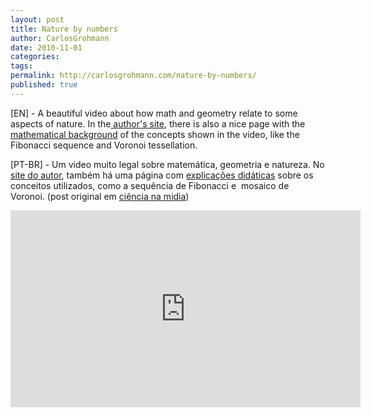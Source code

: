 ```yaml
---
layout: post
title: Nature by numbers
author: CarlosGrohmann
date: 2010-11-01
categories: 
tags: 
permalink: http://carlosgrohmann.com/nature-by-numbers/
published: true
---
```


[EN] - A beautiful video about how math and geometry relate to some aspects of nature. In the[ author's site](http://www.etereaestudios.com/docs_html/nbyn_htm/intro.htm), there is also a nice page with the [mathematical background](http://www.etereaestudios.com/docs_html/nbyn_htm/about_index.htm) of the concepts shown in the video, like the Fibonacci sequence and Voronoi tessellation.  

[PT-BR] - Um video muito legal sobre matemática, geometria e natureza. No [site do autor](http://www.etereaestudios.com/docs_html/nbyn_htm/intro.htm), também há uma página com [explicações didáticas](http://www.etereaestudios.com/docs_html/nbyn_htm/about_index.htm) sobre os conceitos utilizados, como a sequência de Fibonacci e  mosaico de Voronoi. (post original em [ciência na midia](http://ciencianamidia.wordpress.com/2010/09/20/serie-matematica-7-a-natureza-pelos-numeros/))  


<iframe width="560" height="315" src="https://www.youtube.com/embed/kkGeOWYOFoA" frameborder="0" allow="accelerometer; autoplay; encrypted-media; gyroscope; picture-in-picture" allowfullscreen></iframe>
